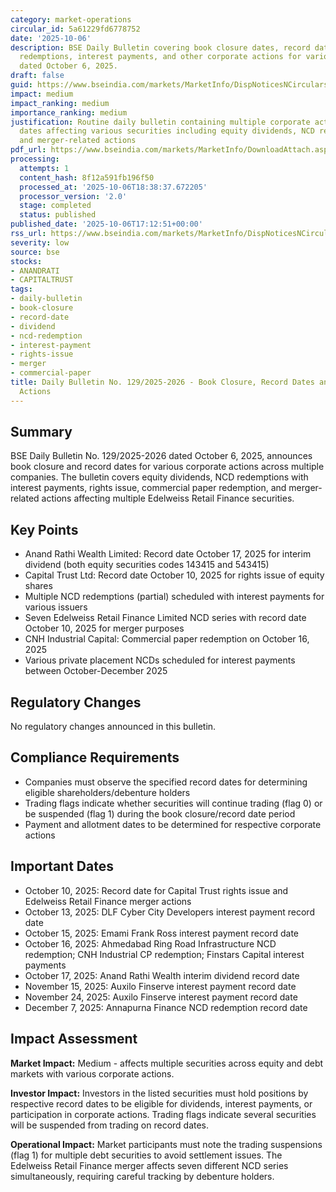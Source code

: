 ```yaml
---
category: market-operations
circular_id: 5a61229fd6778752
date: '2025-10-06'
description: BSE Daily Bulletin covering book closure dates, record dates for dividends,
  redemptions, interest payments, and other corporate actions for various securities
  dated October 6, 2025.
draft: false
guid: https://www.bseindia.com/markets/MarketInfo/DispNoticesNCirculars.aspx?Noticeid={555F2F94-44C3-4B39-BB86-BA3F39161182}&noticeno=20251006-69&dt=10/06/2025&icount=69&totcount=69&flag=0
impact: medium
impact_ranking: medium
importance_ranking: medium
justification: Routine daily bulletin containing multiple corporate action record
  dates affecting various securities including equity dividends, NCD redemptions,
  and merger-related actions
pdf_url: https://www.bseindia.com/markets/MarketInfo/DownloadAttach.aspx?id=20251006-69&attachedId=8ec0259d-ec3f-49ef-953c-2c03dfe5f5a4
processing:
  attempts: 1
  content_hash: 8f12a591fb196f50
  processed_at: '2025-10-06T18:38:37.672205'
  processor_version: '2.0'
  stage: completed
  status: published
published_date: '2025-10-06T17:12:51+00:00'
rss_url: https://www.bseindia.com/markets/MarketInfo/DispNoticesNCirculars.aspx?Noticeid={555F2F94-44C3-4B39-BB86-BA3F39161182}&noticeno=20251006-69&dt=10/06/2025&icount=69&totcount=69&flag=0
severity: low
source: bse
stocks:
- ANANDRATI
- CAPITALTRUST
tags:
- daily-bulletin
- book-closure
- record-date
- dividend
- ncd-redemption
- interest-payment
- rights-issue
- merger
- commercial-paper
title: Daily Bulletin No. 129/2025-2026 - Book Closure, Record Dates and Corporate
  Actions
---
```


## Summary

BSE Daily Bulletin No. 129/2025-2026 dated October 6, 2025, announces book closure and record dates for various corporate actions across multiple companies. The bulletin covers equity dividends, NCD redemptions with interest payments, rights issue, commercial paper redemption, and merger-related actions affecting multiple Edelweiss Retail Finance securities.

## Key Points

- Anand Rathi Wealth Limited: Record date October 17, 2025 for interim dividend (both equity securities codes 143415 and 543415)
- Capital Trust Ltd: Record date October 10, 2025 for rights issue of equity shares
- Multiple NCD redemptions (partial) scheduled with interest payments for various issuers
- Seven Edelweiss Retail Finance Limited NCD series with record date October 10, 2025 for merger purposes
- CNH Industrial Capital: Commercial paper redemption on October 16, 2025
- Various private placement NCDs scheduled for interest payments between October-December 2025

## Regulatory Changes

No regulatory changes announced in this bulletin.

## Compliance Requirements

- Companies must observe the specified record dates for determining eligible shareholders/debenture holders
- Trading flags indicate whether securities will continue trading (flag 0) or be suspended (flag 1) during the book closure/record date period
- Payment and allotment dates to be determined for respective corporate actions

## Important Dates

- October 10, 2025: Record date for Capital Trust rights issue and Edelweiss Retail Finance merger actions
- October 13, 2025: DLF Cyber City Developers interest payment record date
- October 15, 2025: Emami Frank Ross interest payment record date
- October 16, 2025: Ahmedabad Ring Road Infrastructure NCD redemption; CNH Industrial CP redemption; Finstars Capital interest payments
- October 17, 2025: Anand Rathi Wealth interim dividend record date
- November 15, 2025: Auxilo Finserve interest payment record date
- November 24, 2025: Auxilo Finserve interest payment record date
- December 7, 2025: Annapurna Finance NCD redemption record date

## Impact Assessment

**Market Impact:** Medium - affects multiple securities across equity and debt markets with various corporate actions.

**Investor Impact:** Investors in the listed securities must hold positions by respective record dates to be eligible for dividends, interest payments, or participation in corporate actions. Trading flags indicate several securities will be suspended from trading on record dates.

**Operational Impact:** Market participants must note the trading suspensions (flag 1) for multiple debt securities to avoid settlement issues. The Edelweiss Retail Finance merger affects seven different NCD series simultaneously, requiring careful tracking by debenture holders.